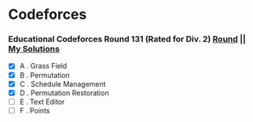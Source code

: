 # Codeforces

### Educational Codeforces Round 131 (Rated for Div. 2) [Round](https://codeforces.com/contest/1701) || [My Solutions](https://github.com/gergis-k/Codeforces/tree/main/Educational-Codeforces-Round-131-Div-2)
  - [x] A . Grass Field
  - [x] B . Permutation
  - [x] C . Schedule Management
  - [x] D . Permutation Restoration
  - [ ] E . Text Editor
  - [ ] F . Points
